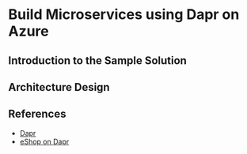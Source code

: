 # Build Microservices using Dapr on Azure
## Introduction to the Sample Solution
## Architecture Design
## References
* [Dapr](https://dapr.io/)
* [eShop on Dapr](https://github.com/dotnet-architecture/eShopOnDapr)